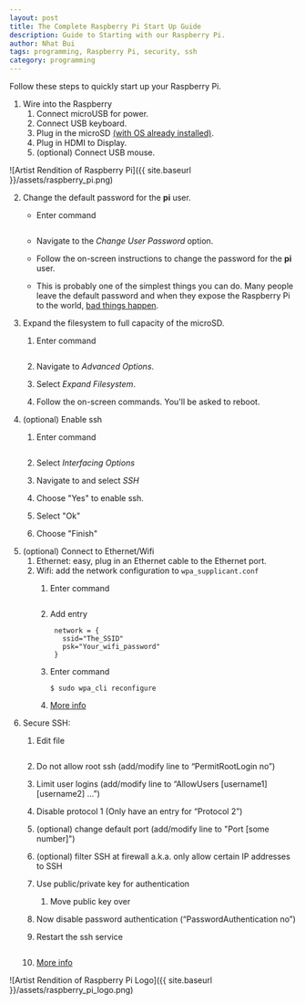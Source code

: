 ```yaml
---
layout: post
title: The Complete Raspberry Pi Start Up Guide
description: Guide to Starting with our Raspberry Pi.
author: Nhat Bui
tags: programming, Raspberry Pi, security, ssh
category: programming
---
```


Follow these steps to quickly start up your Raspberry Pi.

1. Wire into the Raspberry
    1. Connect microUSB for power.
    2. Connect USB keyboard.
    3. Plug in the microSD [(with OS already installed)](https://www.raspberrypi.org/documentation/installation/installing-images/README.md).
    4. Plug in HDMI to Display.
    5. (optional) Connect USB mouse.

![Artist Rendition of Raspberry Pi]({{ site.baseurl }}/assets/raspberry_pi.png)

2. Change the default password for the __pi__ user.
    * Enter command

      ```$ sudo raspi-config
      ```

    * Navigate to the _Change User Password_ option.
    * Follow the on-screen instructions to change the password for the __pi__ user.
    * This is probably one of the simplest things you can do. Many people leave
      the default password and when they expose the Raspberry Pi to the world,
      [bad things happen](https://www.bleepingcomputer.com/news/security/linux-malware-mines-for-cryptocurrency-using-raspberry-pi-devices/).
3. Expand the filesystem to full capacity of the microSD.
    1. Enter command

        ```$ sudo raspi-config
        ```

    2. Navigate to _Advanced Options_.
    3. Select _Expand Filesystem_.
    4. Follow the on-screen commands. You'll be asked to reboot.
3. (optional) Enable ssh
    1. Enter command

        ```$ sudo raspi-config
        ```

    2. Select _Interfacing Options_
    3. Navigate to and select _SSH_
    4. Choose "Yes" to enable ssh.
    5. Select "Ok"
    6. Choose "Finish"
7. (optional) Connect to Ethernet/Wifi
    1. Ethernet: easy, plug in an Ethernet cable to the Ethernet port.
    2. Wifi: add the network configuration to `wpa_supplicant.conf`
        1. Enter command

            ```$ sudo vi /etc/wpa_supplicant/wpa_supplicant.conf
            ```

        2. Add entry

                network = {
                  ssid="The_SSID"
                  psk="Your_wifi_password"
		        }

        3. Enter command

            `$ sudo wpa_cli reconfigure`

        4. [More info](https://www.raspberrypi.org/documentation/configuration/wireless/wireless-cli.md)
8. Secure SSH:
    1. Edit file

        ```$ sudo vi /etc/ssh/sshd_config
        ```

    2. Do not allow root ssh (add/modify line to “PermitRootLogin no”)
    3. Limit user logins (add/modify line to “AllowUsers [username1] [username2] …”)
    4. Disable protocol 1 (Only have an entry for “Protocol 2”)
    5. (optional) change default port (add/modify line to "Port [some number]")
    6. (optional) filter SSH at firewall a.k.a. only allow certain IP addresses to SSH
    7. Use public/private key for authentication
        1. Move public key over
    8. Now disable password authentication (“PasswordAuthentication no”)
    9. Restart the ssh service

        ```$ sudo service ssh restart
        ```

    10. [More info](https://wiki.centos.org/HowTos/Network/SecuringSSH)

![Artist Rendition of Raspberry Pi Logo]({{ site.baseurl }}/assets/raspberry_pi_logo.png)
